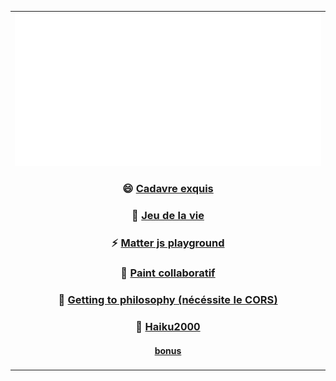 

<table align="center">
<tr>
<td align="center" width="9999">

<img src="svg.svg">

  ### 😄 [Cadavre exquis](https://chill.exemple.xyz/)

  ### 🌱 [Jeu de la vie](http://game-of-floune.herokuapp.com/)

  ### ⚡ [Matter js playground](http://regarde.surge.sh)

  ### 🔭 [Paint collaboratif](https://megapaint.herokuapp.com/)

  ### 💬 [Getting to philosophy (nécéssite le CORS)](http://get-to-philosophy.surge.sh/)

  ### 🤔 [Haiku2000](https://haiku2000.herokuapp.com/)

  #### [bonus](http://pluiedebite.surge.sh/)

</td>
</tr>
</table>


